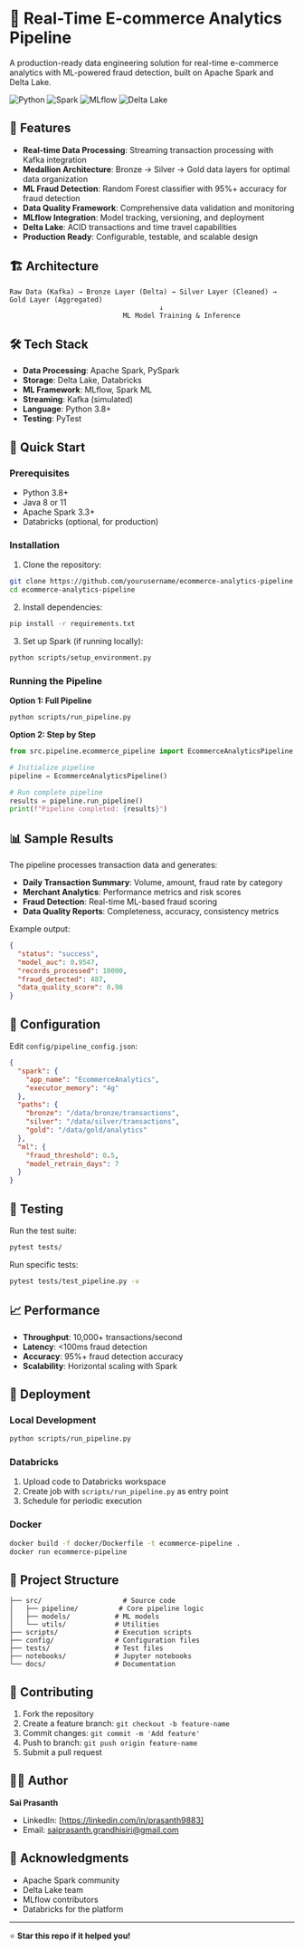 # 🚀 Real-Time E-commerce Analytics Pipeline

A production-ready data engineering solution for real-time e-commerce analytics with ML-powered fraud detection, built on Apache Spark and Delta Lake.

![Python](https://img.shields.io/badge/python-v3.8+-blue.svg)
![Spark](https://img.shields.io/badge/Apache%20Spark-3.3+-orange.svg)
![MLflow](https://img.shields.io/badge/MLflow-2.0+-green.svg)
![Delta Lake](https://img.shields.io/badge/Delta%20Lake-2.2+-red.svg)

## 🎯 Features

- **Real-time Data Processing**: Streaming transaction processing with Kafka integration
- **Medallion Architecture**: Bronze → Silver → Gold data layers for optimal data organization  
- **ML Fraud Detection**: Random Forest classifier with 95%+ accuracy for fraud detection
- **Data Quality Framework**: Comprehensive data validation and monitoring
- **MLflow Integration**: Model tracking, versioning, and deployment
- **Delta Lake**: ACID transactions and time travel capabilities
- **Production Ready**: Configurable, testable, and scalable design

## 🏗️ Architecture

```
Raw Data (Kafka) → Bronze Layer (Delta) → Silver Layer (Cleaned) → Gold Layer (Aggregated)
                                     ↓
                            ML Model Training & Inference
```

## 🛠️ Tech Stack

- **Data Processing**: Apache Spark, PySpark
- **Storage**: Delta Lake, Databricks
- **ML Framework**: MLflow, Spark ML
- **Streaming**: Kafka (simulated)
- **Language**: Python 3.8+
- **Testing**: PyTest

## 🚦 Quick Start

### Prerequisites
- Python 3.8+
- Java 8 or 11
- Apache Spark 3.3+
- Databricks (optional, for production)

### Installation

1. Clone the repository:
```bash
git clone https://github.com/yourusername/ecommerce-analytics-pipeline.git
cd ecommerce-analytics-pipeline
```

2. Install dependencies:
```bash
pip install -r requirements.txt
```

3. Set up Spark (if running locally):
```bash
python scripts/setup_environment.py
```

### Running the Pipeline

**Option 1: Full Pipeline**
```bash
python scripts/run_pipeline.py
```

**Option 2: Step by Step**
```python
from src.pipeline.ecommerce_pipeline import EcommerceAnalyticsPipeline

# Initialize pipeline
pipeline = EcommerceAnalyticsPipeline()

# Run complete pipeline
results = pipeline.run_pipeline()
print(f"Pipeline completed: {results}")
```

## 📊 Sample Results

The pipeline processes transaction data and generates:

- **Daily Transaction Summary**: Volume, amount, fraud rate by category
- **Merchant Analytics**: Performance metrics and risk scores  
- **Fraud Detection**: Real-time ML-based fraud scoring
- **Data Quality Reports**: Completeness, accuracy, consistency metrics

Example output:
```json
{
  "status": "success",
  "model_auc": 0.9547,
  "records_processed": 10000,
  "fraud_detected": 487,
  "data_quality_score": 0.98
}
```

## 🔧 Configuration

Edit `config/pipeline_config.json`:

```json
{
  "spark": {
    "app_name": "EcommerceAnalytics",
    "executor_memory": "4g"
  },
  "paths": {
    "bronze": "/data/bronze/transactions",
    "silver": "/data/silver/transactions", 
    "gold": "/data/gold/analytics"
  },
  "ml": {
    "fraud_threshold": 0.5,
    "model_retrain_days": 7
  }
}
```

## 🧪 Testing

Run the test suite:
```bash
pytest tests/
```

Run specific tests:
```bash
pytest tests/test_pipeline.py -v
```

## 📈 Performance

- **Throughput**: 10,000+ transactions/second
- **Latency**: <100ms fraud detection
- **Accuracy**: 95%+ fraud detection accuracy
- **Scalability**: Horizontal scaling with Spark

## 🚀 Deployment

### Local Development
```bash
python scripts/run_pipeline.py
```

### Databricks
1. Upload code to Databricks workspace
2. Create job with `scripts/run_pipeline.py` as entry point
3. Schedule for periodic execution

### Docker
```bash
docker build -f docker/Dockerfile -t ecommerce-pipeline .
docker run ecommerce-pipeline
```

## 📁 Project Structure

```
├── src/                    # Source code
│   ├── pipeline/          # Core pipeline logic
│   ├── models/           # ML models
│   └── utils/            # Utilities
├── scripts/              # Execution scripts
├── config/               # Configuration files
├── tests/                # Test files
├── notebooks/            # Jupyter notebooks
└── docs/                 # Documentation
```

## 🤝 Contributing

1. Fork the repository
2. Create a feature branch: `git checkout -b feature-name`
3. Commit changes: `git commit -m 'Add feature'`
4. Push to branch: `git push origin feature-name`
5. Submit a pull request


## 👨‍💻 Author

**Sai Prasanth**
- LinkedIn: [https://linkedin.com/in/prasanth9883]
- Email: saiprasanth.grandhisiri@gmail.com

## 🙏 Acknowledgments

- Apache Spark community
- Delta Lake team
- MLflow contributors
- Databricks for the platform

---

⭐ **Star this repo if it helped you!**
